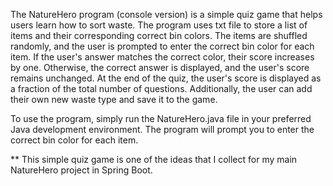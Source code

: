 The NatureHero program (console version) is a simple quiz game that helps users learn how to sort waste. 
The program uses txt file to store a list of items and their corresponding correct bin colors. 
The items are shuffled randomly, and the user is prompted to enter the correct bin color for each item. 
If the user's answer matches the correct color, their score increases by one. 
Otherwise, the correct answer is displayed, and the user's score remains unchanged.
At the end of the quiz, the user's score is displayed as a fraction of the total number of questions.
Additionally, the user can add their own new waste type and save it to the game.
 
 
To use the program, simply run the NatureHero.java file in your preferred Java development environment.
The program will prompt you to enter the correct bin color for each item.
 
 
** This simple quiz game is one of the ideas that I collect for my main NatureHero project in Spring Boot.
